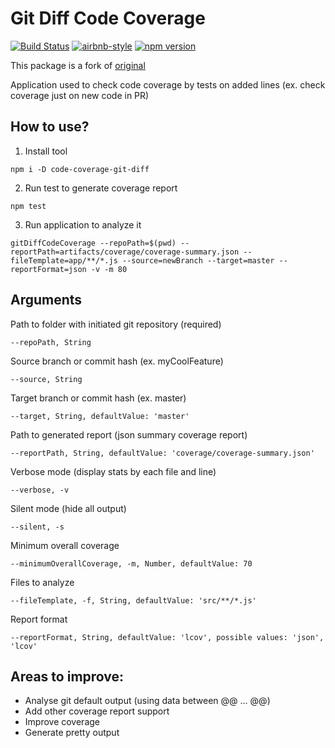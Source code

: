 # Git Diff Code Coverage

[![Build Status](https://travis-ci.org/emahnovets/git-diff-code-coverage.svg?branch=master)](https://travis-ci.org/emahnovets/git-diff-code-coverage)
[![airbnb-style](https://img.shields.io/badge/eslint-airbnb-4B32C3.svg)](https://github.com/airbnb/javascript)
[![npm version](https://badge.fury.io/js/git-diff-code-coverage.svg)](https://badge.fury.io/js/git-diff-code-coverage)

This package is a fork of [original](https://github.com/emahnovets/git-diff-code-coverage)

Application used to check code coverage by tests on added lines (ex. check coverage just on new code in PR)

## How to use?

1. Install tool
```
npm i -D code-coverage-git-diff
```

2. Run test to generate coverage report
```
npm test
```

3. Run application to analyze it

```
gitDiffCodeCoverage --repoPath=$(pwd) --reportPath=artifacts/coverage/coverage-summary.json --fileTemplate=app/**/*.js --source=newBranch --target=master --reportFormat=json -v -m 80
```

## Arguments

Path to folder with initiated git repository (required)
```
--repoPath, String
```

Source branch or commit hash (ex. myCoolFeature)
```
--source, String
```

Target branch or commit hash (ex. master)

```
--target, String, defaultValue: 'master'
```

Path to generated report (json summary coverage report)
```
--reportPath, String, defaultValue: 'coverage/coverage-summary.json'
```

Verbose mode (display stats by each file and line)
```
--verbose, -v
```

Silent mode (hide all output)
```
--silent, -s
```

Minimum overall coverage
```
--minimumOverallCoverage, -m, Number, defaultValue: 70
```

Files to analyze
```
--fileTemplate, -f, String, defaultValue: 'src/**/*.js'
```

Report format
```
--reportFormat, String, defaultValue: 'lcov', possible values: 'json', 'lcov'
```


## Areas to improve:
* Analyse git default output (using data between @@ ... @@)
* Add other coverage report support
* Improve coverage
* Generate pretty output
